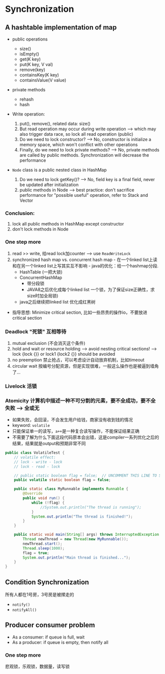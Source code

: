 # Synchronization

## A hashtable implementation of map
 * public operations
     * size()
     * isEmpty()
     * get(K key)
     * put(K key, V val)
     * remove(key)
     * containsKey(K key)
     * containsValue(V value)
 * private methods
     * rehash
     * hash
 * Write operation:
    1. put(), remove(), related data: size()
    2. But read operation may occur during write operation --> which may also trigger data race, so lock all read operation (public)
    3. Do we need to lock constructor? --> No, constructor is initialize a memory space, which won't conflict with other operations
    4. Finally, do we need to lock private methods? --> No, private methods are called by public methods. Synchronization will decrease the performance
    
 * `Node` class is a public nested class in HashMap
    1. Do we need to lock getKey()? --> No, field key is a final field, never be updated after initialization
    2. public methods in Node --> best practice: don't sacrifice performance for "possible useful" operation, refer to Stack and Vector
 
 ### Conclusion:
 1. lock all public methods in HashMap except constructor
 2. don't lock methods in Node
 
 ### One step more
  1. read >> write, 给read lock加counter  --> use `ReadWriteLock`
  2. synchronized hash map vs. concurrent hash map
    - 在一个linked list上读和在另一个linked list上写其实互不影响
    - java的优化：给一个hashmap分段.
        - HashTable (一把大锁)
        - ConcurrentHashMap
            - 带分段锁
            - JAVA8之后优化成每个linked list 一个锁，为了保证size正确性，求size时加全局锁)
        - java之后继续把linked list 优化成红黑树
 
 * 指导思想: Minimize critical section, 比如一些昂贵的操作io，不要放进critical section
 
### Deadlock "死锁"  互相等待
 1. mutual exclusion (不会消灭这个条件)
 2. hold and wait or resource holding --> avoid nesting critical sections! --> lock {lock {}} or lock1 {lock2 {}} should be avoided
 3. no preemption 禁止抢占，可以考虑设计自动放弃机制，比如timeout
 4. circular wait 按编号分配资源，但是实现很难，一般这么操作也是被逼到墙角了...
 
### Livelock 活锁


 
### Atomicity 计算机中描述一种不可分割的元素，要不全成功，要不全失败 --> 全或无
 - 如果失败，会回滚，不会发生用户给钱，商家没有收到钱的情况
 - keyword: `volatile`
 - 只能保证单一的读写，`a++`是一种复合读写操作，不能保证结果正确
 - 不需要了解为什么下面这段代码原本会出错，这是compiler一系列优化之后的结果，结果就是output和预期非常不同

```java
public class VolatileTest {
    // volatile effect:
    // lock - write - lock
    // lock - read - lock

    // public static boolean flag = false;  // UNCOMMENT THIS LINE TO SEE DIFFERENCE
    public volatile static boolean flag = false;

    public static class MyRunnable implements Runnable {
        @Override
        public void run() {
            while (!flag) {
                //System.out.println("The thread is running");
            }
            System.out.println("The thread is finished!");
        }
    }

    public static void main(String[] args) throws InterruptedException {
        Thread newThread = new Thread(new MyRunnable());
        newThread.start();
        Thread.sleep(1000);
        flag = true;
        System.out.println("Main thread is finished...");
    }
}
```

## Condition Synchronization
所有人都在1号房，3号房是被撵走的
* `notify()`
* `notifyAll()`

## Producer consumer problem
* As a consumer: if queue is full, wait
* As a producer: if queue is empty, then notify all

### One step more
悲观锁，乐观锁，数据量，读写锁
